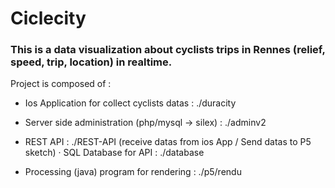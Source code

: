 # Ciclecity
### This is a data visualization about cyclists trips in Rennes (relief, speed, trip, location) in realtime.

Project is composed of :

- Ios Application for collect cyclists datas : ./duracity

- Server side administration (php/mysql -> silex) : ./adminv2

- REST API : ./REST-API (receive datas from ios App / Send datas to P5 sketch)
	· SQL Database for API : ./database

- Processing (java) program for rendering : ./p5/rendu
